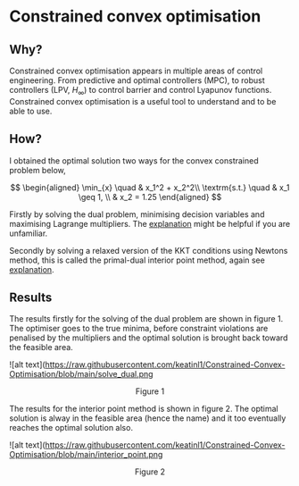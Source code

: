 # Constrained convex optimisation

## Why?
Constrained convex optimisation appears in multiple areas of control engineering. From predictive and optimal controllers (MPC), to robust controllers (LPV, $H_{\infty}$) to control barrier and control Lyapunov functions. Constrained convex optimisation is a useful tool to understand and to be able to use. 

## How?
I obtained the optimal solution two ways for the convex constrained problem below,

$$
\begin{aligned}
    \min_{x} \quad & x_1^2 + x_2^2\\
    \textrm{s.t.} \quad & x_1 \geq 1, \\
    & x_2 = 1.25
\end{aligned}
$$

Firstly by solving the dual problem, minimising decision variables and maximising Lagrange multipliers. The [explanation](https://github.com/keatinl1/Constrained-Convex-Optimisation/blob/main/writeup.pdf) might be helpful if you are unfamiliar. 

Secondly by solving a relaxed version of the KKT conditions using Newtons method, this is called the primal-dual interior point method, again see [explanation](https://github.com/keatinl1/Constrained-Convex-Optimisation/blob/main/writeup.pdf).

## Results
The results firstly for the solving of the dual problem are shown in figure 1. The optimiser goes to the true minima, before constraint violations are penalised by the multipliers and the optimal solution is brought back toward the feasible area. 

![alt text](https://raw.githubusercontent.com/keatinl1/Constrained-Convex-Optimisation/blob/main/solve_dual.png
<p align="center">
Figure 1
</p>

The results for the interior point method is shown in figure 2. The optimal solution is alway in the feasible area (hence the name) and it too eventually reaches the optimal solution also.

![alt text](https://raw.githubusercontent.com/keatinl1/Constrained-Convex-Optimisation/blob/main/interior_point.png
<p align="center">
Figure 2
</p>